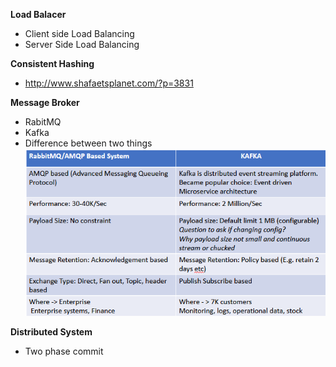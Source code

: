 **Load Balacer**
- Client side Load Balancing
- Server Side Load Balancing

**Consistent Hashing**
- http://www.shafaetsplanet.com/?p=3831

**Message Broker**
- RabitMQ
- Kafka
- Difference between two things <br>
![Rabbit MQ vs Kafka](https://github.com/uttomroy/InterviewResources/blob/main/Assets/KHpje.png)


**Distributed System**
- Two phase commit
